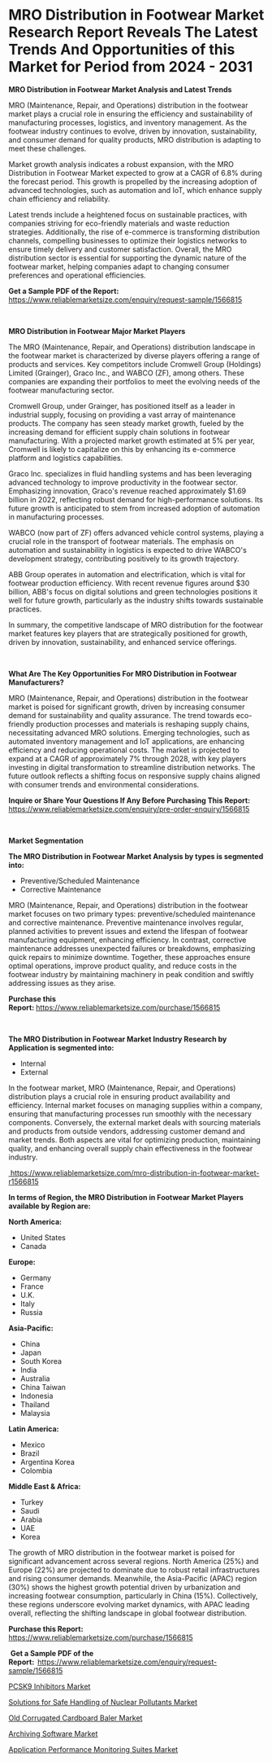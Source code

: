 <p><h1>MRO Distribution in Footwear Market Research Report Reveals The Latest Trends And Opportunities of this Market for Period from 2024 - 2031</h1></p><p><strong>MRO Distribution in Footwear Market Analysis and Latest Trends</strong></p>
<p><p>MRO (Maintenance, Repair, and Operations) distribution in the footwear market plays a crucial role in ensuring the efficiency and sustainability of manufacturing processes, logistics, and inventory management. As the footwear industry continues to evolve, driven by innovation, sustainability, and consumer demand for quality products, MRO distribution is adapting to meet these challenges. </p><p>Market growth analysis indicates a robust expansion, with the MRO Distribution in Footwear Market expected to grow at a CAGR of 6.8% during the forecast period. This growth is propelled by the increasing adoption of advanced technologies, such as automation and IoT, which enhance supply chain efficiency and reliability. </p><p>Latest trends include a heightened focus on sustainable practices, with companies striving for eco-friendly materials and waste reduction strategies. Additionally, the rise of e-commerce is transforming distribution channels, compelling businesses to optimize their logistics networks to ensure timely delivery and customer satisfaction. Overall, the MRO distribution sector is essential for supporting the dynamic nature of the footwear market, helping companies adapt to changing consumer preferences and operational efficiencies.</p></p>
<p><strong>Get a Sample PDF of the Report:&nbsp;</strong> <a href="https://www.reliablemarketsize.com/enquiry/request-sample/1566815?utm_campaign=1105&utm_medium=2&utm_source=Github&utm_content=ia&utm_term=07122024&utm_id=mro-distribution-in-footwear">https://www.reliablemarketsize.com/enquiry/request-sample/1566815</a></p>
<p>&nbsp;</p>
<p><strong>MRO Distribution in Footwear Major Market Players</strong></p>
<p><p>The MRO (Maintenance, Repair, and Operations) distribution landscape in the footwear market is characterized by diverse players offering a range of products and services. Key competitors include Cromwell Group (Holdings) Limited (Grainger), Graco Inc., and WABCO (ZF), among others. These companies are expanding their portfolios to meet the evolving needs of the footwear manufacturing sector.</p><p>Cromwell Group, under Grainger, has positioned itself as a leader in industrial supply, focusing on providing a vast array of maintenance products. The company has seen steady market growth, fueled by the increasing demand for efficient supply chain solutions in footwear manufacturing. With a projected market growth estimated at 5% per year, Cromwell is likely to capitalize on this by enhancing its e-commerce platform and logistics capabilities.</p><p>Graco Inc. specializes in fluid handling systems and has been leveraging advanced technology to improve productivity in the footwear sector. Emphasizing innovation, Graco's revenue reached approximately $1.69 billion in 2022, reflecting robust demand for high-performance solutions. Its future growth is anticipated to stem from increased adoption of automation in manufacturing processes.</p><p>WABCO (now part of ZF) offers advanced vehicle control systems, playing a crucial role in the transport of footwear materials. The emphasis on automation and sustainability in logistics is expected to drive WABCO's development strategy, contributing positively to its growth trajectory.</p><p>ABB Group operates in automation and electrification, which is vital for footwear production efficiency. With recent revenue figures around $30 billion, ABB's focus on digital solutions and green technologies positions it well for future growth, particularly as the industry shifts towards sustainable practices.</p><p>In summary, the competitive landscape of MRO distribution for the footwear market features key players that are strategically positioned for growth, driven by innovation, sustainability, and enhanced service offerings.</p></p>
<p>&nbsp;</p>
<p><strong>What Are The Key Opportunities For MRO Distribution in Footwear Manufacturers?</strong></p>
<p><p>MRO (Maintenance, Repair, and Operations) distribution in the footwear market is poised for significant growth, driven by increasing consumer demand for sustainability and quality assurance. The trend towards eco-friendly production processes and materials is reshaping supply chains, necessitating advanced MRO solutions. Emerging technologies, such as automated inventory management and IoT applications, are enhancing efficiency and reducing operational costs. The market is projected to expand at a CAGR of approximately 7% through 2028, with key players investing in digital transformation to streamline distribution networks. The future outlook reflects a shifting focus on responsive supply chains aligned with consumer trends and environmental considerations.</p></p>
<p><strong>Inquire or Share Your Questions If Any Before Purchasing This Report:</strong> <a href="https://www.reliablemarketsize.com/enquiry/pre-order-enquiry/1566815?utm_campaign=1105&utm_medium=2&utm_source=Github&utm_content=ia&utm_term=07122024&utm_id=mro-distribution-in-footwear">https://www.reliablemarketsize.com/enquiry/pre-order-enquiry/1566815</a></p>
<p>&nbsp;</p>
<p><strong>Market Segmentation</strong></p>
<p><strong>The MRO Distribution in Footwear Market Analysis by types is segmented into:</strong></p>
<p><ul><li>Preventive/Scheduled Maintenance</li><li>Corrective Maintenance</li></ul></p>
<p><p>MRO (Maintenance, Repair, and Operations) distribution in the footwear market focuses on two primary types: preventive/scheduled maintenance and corrective maintenance. Preventive maintenance involves regular, planned activities to prevent issues and extend the lifespan of footwear manufacturing equipment, enhancing efficiency. In contrast, corrective maintenance addresses unexpected failures or breakdowns, emphasizing quick repairs to minimize downtime. Together, these approaches ensure optimal operations, improve product quality, and reduce costs in the footwear industry by maintaining machinery in peak condition and swiftly addressing issues as they arise.</p></p>
<p><strong>Purchase this Report:&nbsp;</strong><a href="https://www.reliablemarketsize.com/purchase/1566815?utm_campaign=1105&utm_medium=2&utm_source=Github&utm_content=ia&utm_term=07122024&utm_id=mro-distribution-in-footwear">https://www.reliablemarketsize.com/purchase/1566815</a></p>
<p>&nbsp;</p>
<p><strong>The MRO Distribution in Footwear Market Industry Research by Application is segmented into:</strong></p>
<p><ul><li>Internal</li><li>External</li></ul></p>
<p><p>In the footwear market, MRO (Maintenance, Repair, and Operations) distribution plays a crucial role in ensuring product availability and efficiency. Internal market focuses on managing supplies within a company, ensuring that manufacturing processes run smoothly with the necessary components. Conversely, the external market deals with sourcing materials and products from outside vendors, addressing customer demand and market trends. Both aspects are vital for optimizing production, maintaining quality, and enhancing overall supply chain effectiveness in the footwear industry.</p></p>
<p><a href="https://www.reliablemarketsize.com/mro-distribution-in-footwear-market-r1566815?utm_campaign=1105&utm_medium=2&utm_source=Github&utm_content=ia&utm_term=07122024&utm_id=mro-distribution-in-footwear">&nbsp;https://www.reliablemarketsize.com/mro-distribution-in-footwear-market-r1566815</a></p>
<p><strong>In terms of Region, the MRO Distribution in Footwear Market Players available by Region are:</strong></p>
<p>
    <p> <strong> North America: </strong>
        <ul>
            <li>United States</li>
            <li>Canada</li>
        </ul>
        </p> 
    <p> <strong> Europe: </strong>
        <ul>
            <li>Germany</li>
            <li>France</li>
            <li>U.K.</li>
            <li>Italy</li>
            <li>Russia</li>
        </ul>
        </p> 
    <p> <strong> Asia-Pacific: </strong>
        <ul>
            <li>China</li>
            <li>Japan</li>
            <li>South Korea</li>
            <li>India</li>
            <li>Australia</li>
            <li>China Taiwan</li>
            <li>Indonesia</li>
            <li>Thailand</li>
            <li>Malaysia</li>
        </ul>
        </p> 
    <p> <strong> Latin America: </strong>
        <ul>
            <li>Mexico</li>
            <li>Brazil</li>
            <li>Argentina Korea</li>
            <li>Colombia</li>
        </ul>
        </p> 
    <p> <strong> Middle East & Africa: </strong>
        <ul>
            <li>Turkey</li>
            <li>Saudi</li>
            <li>Arabia</li>
            <li>UAE</li>
            <li>Korea</li>
        </ul>
    </p>
    </p>
<p><p>The growth of MRO distribution in the footwear market is poised for significant advancement across several regions. North America (25%) and Europe (22%) are projected to dominate due to robust retail infrastructures and rising consumer demands. Meanwhile, the Asia-Pacific (APAC) region (30%) shows the highest growth potential driven by urbanization and increasing footwear consumption, particularly in China (15%). Collectively, these regions underscore evolving market dynamics, with APAC leading overall, reflecting the shifting landscape in global footwear distribution.</p></p>
<p><strong>Purchase this Report: </strong><a href="https://www.reliablemarketsize.com/purchase/1566815?utm_campaign=1105&utm_medium=2&utm_source=Github&utm_content=ia&utm_term=07122024&utm_id=mro-distribution-in-footwear">https://www.reliablemarketsize.com/purchase/1566815</a></p>
<p>&nbsp;<strong>Get a Sample PDF of the Report:&nbsp;&nbsp;</strong><a href="https://www.reliablemarketsize.com/enquiry/request-sample/1566815?utm_campaign=1105&utm_medium=2&utm_source=Github&utm_content=ia&utm_term=07122024&utm_id=mro-distribution-in-footwear">https://www.reliablemarketsize.com/enquiry/request-sample/1566815</a></p>
<p><strong></strong></p>
<p><p><a href="https://www.linkedin.com/pulse/key-trends-driving-pcsk9-inhibitors-market-growth-106-cagr-u44rc?utm_campaign=1105&utm_medium=2&utm_source=Github&utm_content=ia&utm_term=07122024&utm_id=mro-distribution-in-footwear">PCSK9 Inhibitors Market</a></p><p><a href="https://issuu.com/reportprime-2/docs/solutions-for-safe-handling-of-nuclear-pollutants-?utm_campaign=1105&utm_medium=2&utm_source=Github&utm_content=ia&utm_term=07122024&utm_id=mro-distribution-in-footwear">Solutions for Safe Handling of Nuclear Pollutants Market</a></p><p><a href="https://issuu.com/reportprime-2/docs/old-corrugated-cardboard-baler-market-size-2030.pp?utm_campaign=1105&utm_medium=2&utm_source=Github&utm_content=ia&utm_term=07122024&utm_id=mro-distribution-in-footwear">Old Corrugated Cardboard Baler Market</a></p><p><a href="https://www.linkedin.com/pulse/archiving-software-market-overview-size-valuation-projected-qkdie?utm_campaign=1105&utm_medium=2&utm_source=Github&utm_content=ia&utm_term=07122024&utm_id=mro-distribution-in-footwear">Archiving Software Market</a></p><p><a href="https://www.linkedin.com/pulse/application-performance-monitoring-suites-market-trends-orqye?utm_campaign=1105&utm_medium=2&utm_source=Github&utm_content=ia&utm_term=07122024&utm_id=mro-distribution-in-footwear">Application Performance Monitoring Suites Market</a></p></p>